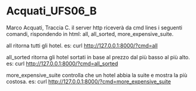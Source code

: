 # Acquati_UFS06_B
Marco Acquati, Traccia C. il server http riceverà da cmd lines i seguenti comandi, rispondendo in html: all, all_sorted, more_expensive_suite.

all ritorna tutti gli hotel. es: curl http://127.0.0.1:8000/?cmd=all

all_sorted ritorna gli hotel sortati in base al prezzo dal più basso al più alto. es: curl http://127.0.0.1:8000/?cmd=all_sorted

more_expensive_suite controlla che un hotel abbia la suite e mostra la più costosa. es: curl http://127.0.0.1:8000/?cmd=more_expensive_suite
